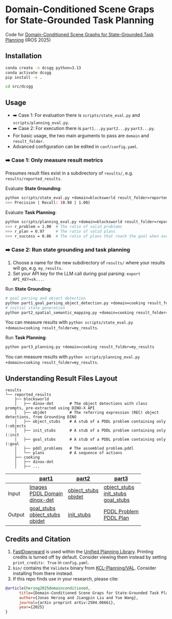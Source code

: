 # Domain-Conditioned Scene Graps for State-Grounded Task Planning

Code for [Domain-Conditioned Scene Graphs for State-Grounded Task Planning](https://arxiv.org/abs/2504.06661) (IROS 2025)

## Installation
```bash
conda create -n dcsgg python=3.13
conda activate dcsgg
pip install -e .

cd src/dcsgg
```

## Usage

* ➡️ Case 1: For evaluation there is `scripts/state_eval.py` and `scripts/planning_eval.py`.
* ➡️ Case 2: For execution there is `part1...py` `part2...py` `part3...py`.
* For basic usage, the two main arguments to pass are `domain` and `result_folder`.
* Advanced configuration can be edited in `conf/config.yaml`.

### ➡️ Case 1: Only measure result metrics
Presumes result files exist in a subdirectory of `results/`, e.g. `results/reported_results`.

Evaluate **State Grounding**:
```bash
python scripts/state_eval.py +domain=blocksworld result_folder=reported_results
>>> Precision | Recall: (0.98 | 1.00)
```
Evaluate **Task Planning**:
```bash
python scripts/planning_eval.py +domain=blocksworld result_folder=reported_results
>>> r_problem = 1.00  # The ratio of valid problems
>>> r_plan = 0.97     # The ratio of valid plans
>>> r_success = 0.86  # The ratio of plans that reach the goal when executed on the ground truth init state
```
### ➡️ Case 2: Run state grounding and task planning
1. Choose a name for the new subdirectory of `results/` where your results will go, e.g. `my_results`.
2. Set your API key for the LLM call during goal parsing: `export API_KEY=sk...`.

Run **State Grounding**:
```bash
# goal parsing and object detection
python part1_goal_parsing_object_detection.py +domain=cooking result_folder=my_results
# initial state generation
python part2_spatial_semantic_mapping.py +domain=cooking result_folder=my_results
```
You can measure results with `python scripts/state_eval.py +domain=cooking result_folder=my_results`.

Run **Task Planning**:
```bash
python part3_planning.py +domain=cooking result_folder=my_results
``` 
You can measure results with `python scripts/planning_eval.py +domain=cooking result_folder=my_results`.

## Understanding Result Files Layout

```commandline
results
└── reported_results 
    ├── blocksworld   
    │   ├── dinox-det       # The object detections with class prompts, pre-extracted using DINO-X API
    │   ├── objdet          # The referring expression (REC) object detections, from Grounding DINO   
    │   ├── object_stubs    # A stub of a PDDL problem containing only (:objects
    │   ├── init_stubs      # A stub of a PDDL problem containing only (:init
    │   ├── goal_stubs      # A stub of a PDDL problem containing only (:goal
    │   ├── pddl_problems   # The assembled problem.pddl
    │   └── plans           # A sequence of actions
    ├── cooking
    │   ├── dinox-det
    │   ├── ...
```
|        | [part1](src/dcsgg/part1_goal_parsing_object_detection.py)                           | [part2](src/dcsgg/part2_spatial_semantic_mapping.py)        | [part3](src/dcsgg/part3_planning.py)                               |
|--------|-------------------------------------------------------------------------------------|---------------------------------|--------------------------------------------------------|
| Input  | [Images](data/)<br/>[PDDL Domain](data/)<br/>[dinox-det](results/reported_results/) | [object_stubs]()<br/>[objdet]() | [object_stubs](results/reported_results/)<br/>[init_stubs](results/reported_results/)<br/>[goal_stubs](results/reported_results/) |
| Output | [goal_stubs](results/reported_results/)<br/>[object_stubs](results/reported_results/)<br/>[objdet](results/reported_results/)                                  | [init_stubs](results/reported_results/)                  | [PDDL Problem](results/reported_results/)<br/> [PDDL Plan](results/reported_results/)                    |

## Credits and Citation

1. [FastDownward](https://github.com/aibasel/downward/blob/main/README.md) is used within the [Unified Planning Library](https://github.com/aiplan4eu/unified-planning).
Printing credits is turned off by default.
Consider viewing them instead by setting `print_credits: True` in `config.yaml`.
2. `bin/` contains the `Validate` binary from [KCL-Planning/VAL](https://github.com/KCL-Planning/VAL). Consider installing from there instead.
3. If this repo finds use in your research, please cite:

```BibTeX
@article{herzog2025domainconditioned,
      title={Domain-Conditioned Scene Graps for State-Grounded Task Planning}, 
      author={Jonas Herzog and Jiangpin Liu and Yue Wang},
      journal={arXiv preprint arXiv:2504.06661},
      year={2025}
}
```